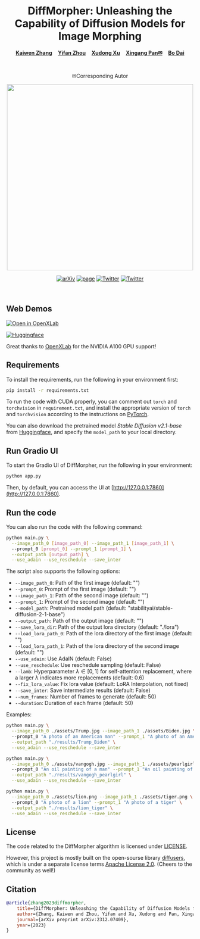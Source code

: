 <p align="center">
  <h1 align="center">DiffMorpher: Unleashing the Capability of Diffusion Models for Image Morphing</h1>
  <p align="center">
    <a href="https://kevin-thu.github.io/homepage/"><strong>Kaiwen Zhang</strong></a>
    &nbsp;&nbsp;
    <a href="https://zhouyifan.net/about/"><strong>Yifan Zhou</strong></a>
    &nbsp;&nbsp;
    <a href="https://sheldontsui.github.io/"><strong>Xudong Xu</strong></a>
    &nbsp;&nbsp;
    <a href="https://xingangpan.github.io/"><strong>Xingang Pan<sep>✉</sep></strong></a>
    &nbsp;&nbsp;
    <a href="http://daibo.info/"><strong>Bo Dai</strong></a>
  </p>
  <br>

  <p align="center">
    <sep>✉</sep>Corresponding Autor
  </p>

  <div align="center">
        <img src="./assets/teaser.gif", width="500">
  </div>

  <p align="center">
    <a href="https://arxiv.org/abs/2312.07409"><img alt='arXiv' src="https://img.shields.io/badge/arXiv-2312.07409-b31b1b.svg"></a>
    <a href="https://kevin-thu.github.io/DiffMorpher_page/"><img alt='page' src="https://img.shields.io/badge/Project-Website-orange"></a>
    <a href="https://twitter.com/sze68zkw"><img alt='Twitter' src="https://img.shields.io/twitter/follow/sze68zkw?label=%40KaiwenZhang"></a>
    <a href="https://twitter.com/XingangP"><img alt='Twitter' src="https://img.shields.io/twitter/follow/XingangP?label=%40XingangPan"></a>
  </p>
  <br>
</p>

## Web Demos

[![Open in OpenXLab](https://cdn-static.openxlab.org.cn/app-center/openxlab_app.svg)](https://openxlab.org.cn/apps/detail/KaiwenZhang/DiffMorpher)

<p align="left">
  <a href="https://huggingface.co/spaces/Kevin-thu/DiffMorpher"><img alt="Huggingface" src="https://img.shields.io/badge/%F0%9F%A4%97%20Hugging%20Face-DiffMorpher-orange"></a>
</p>

Great thanks to [OpenXLab](https://openxlab.org.cn/home) for the NVIDIA A100 GPU support!

## Requirements
To install the requirements, run the following in your environment first:
```bash
pip install -r requirements.txt
```
To run the code with CUDA properly, you can comment out `torch` and `torchvision` in `requirement.txt`, and install the appropriate version of `torch` and `torchvision` according to the instructions on [PyTorch](https://pytorch.org/get-started/locally/).

You can also download the pretrained model *Stable Diffusion v2.1-base* from [Huggingface](https://huggingface.co/stabilityai/stable-diffusion-2-1-base), and specify the `model_path` to your local directory.

## Run Gradio UI
To start the Gradio UI of DiffMorpher, run the following in your environment:
```bash
python app.py
```
Then, by default, you can access the UI at [http://127.0.0.1:7860](http://127.0.0.1:7860).

## Run the code
You can also run the code with the following command:
```bash
python main.py \
  --image_path_0 [image_path_0] --image_path_1 [image_path_1] \ 
  --prompt_0 [prompt_0] --prompt_1 [prompt_1] \
  --output_path [output_path] \
  --use_adain --use_reschedule --save_inter
```
The script also supports the following options:

- `--image_path_0`: Path of the first image (default: "")
- `--prompt_0`: Prompt of the first image (default: "")
- `--image_path_1`: Path of the second image (default: "")
- `--prompt_1`: Prompt of the second image (default: "")
- `--model_path`: Pretrained model path (default: "stabilityai/stable-diffusion-2-1-base")
- `--output_path`: Path of the output image (default: "")
- `--save_lora_dir`: Path of the output lora directory (default: "./lora")
- `--load_lora_path_0`: Path of the lora directory of the first image (default: "")
- `--load_lora_path_1`: Path of the lora directory of the second image (default: "")
- `--use_adain`: Use AdaIN (default: False)
- `--use_reschedule`: Use reschedule sampling (default: False)
- `--lamb`: Hyperparameter $\lambda \in [0,1]$ for self-attention replacement, where a larger $\lambda$ indicates more replacements (default: 0.6)
- `--fix_lora_value`: Fix lora value (default: LoRA Interpolation, not fixed)
- `--save_inter`: Save intermediate results (default: False)
- `--num_frames`: Number of frames to generate (default: 50)
- `--duration`: Duration of each frame (default: 50)

Examples:
```bash
python main.py \
  --image_path_0 ./assets/Trump.jpg --image_path_1 ./assets/Biden.jpg \ 
  --prompt_0 "A photo of an American man" --prompt_1 "A photo of an American man" \
  --output_path "./results/Trump_Biden" \
  --use_adain --use_reschedule --save_inter
```

```bash
python main.py \
  --image_path_0 ./assets/vangogh.jpg --image_path_1 ./assets/pearlgirl.jpg \ 
  --prompt_0 "An oil painting of a man" --prompt_1 "An oil painting of a woman" \
  --output_path "./results/vangogh_pearlgirl" \
  --use_adain --use_reschedule --save_inter
```

```bash
python main.py \
  --image_path_0 ./assets/lion.png --image_path_1 ./assets/tiger.png \ 
  --prompt_0 "A photo of a lion" --prompt_1 "A photo of a tiger" \
  --output_path "./results/lion_tiger" \
  --use_adain --use_reschedule --save_inter
```

## License
The code related to the DiffMorpher algorithm is licensed under [LICENSE](LICENSE.txt). 

However, this project is mostly built on the open-sourse library [diffusers](https://github.com/huggingface/diffusers), which is under a separate license terms [Apache License 2.0](https://github.com/huggingface/diffusers/blob/main/LICENSE). (Cheers to the community as well!)

## Citation

```bibtex
@article{zhang2023diffmorpher,
    title={DiffMorpher: Unleashing the Capability of Diffusion Models for Image Morphing},
    author={Zhang, Kaiwen and Zhou, Yifan and Xu, Xudong and Pan, Xingang and Dai, Bo},
    journal={arXiv preprint arXiv:2312.07409},
    year={2023}
}
```